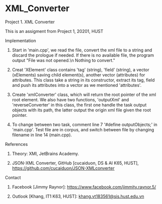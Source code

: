 # XML_Converter
Project 1. XML Converter

This is an assigment from Project 1, 20201, HUST

Implementation

  1. Start in 'main.cpp', we read the file, convert the xml file to a string and discard the prologue if needed. If there is no available file, the program output 
  "File was not opened.\n Nothing to convert."

  2. Creat 'XElement' class contains 'tag' (string), 'field' (string), a vector (xElements) saving child element(s), another vector (attributes) for attributes.
  This class take a string in its constructor, extract its tag, field and push its attributes into a vector as we mentioned 'attributes'.
  
  3. Create 'xmlConverter' class, which will return the root pointer of the xml root element. We also have two functions, 'outputXml' and 'reverseConverter' in 
  this class, the first one handle the task output objects with its path, the latter output the origin xml file given the root pointer.
  
  4. To change between two task, comment line 7 '#define outputObjects;' in 'main.cpp'. Test file are in corpus, and switch between file by changing filename in 
  line 14 (main.cpp). 

References

  1. Theory: XMl, JetBrains Academy.
  
  2. JSON-XML Converter, GitHub [cucaiduon, DS & AI K65, HUST], https://github.com/cucaiduon/JSON-XMLconverter
  
Contact

  1. Facebook [Jimmy Raynor]: https://www.facebook.com/jimmity.raynor.5/
  
  2. Outlook [Khang, IT1 K63, HUST]: khang.vt183561@sis.hust.edu.vn
